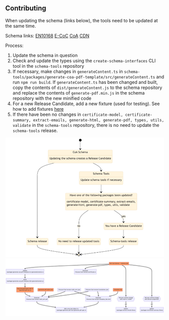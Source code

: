 <!-- [[toc]] -->

## Contributing

When updating the schema (links below), the tools need to be updated at the same time.

Schema links:
[EN10168](https://github.com/thematerials-network/EN10168-schemas)
[E-CoC](https://github.com/thematerials-network/E-CoC-schemas)
[CoA](https://github.com/thematerials-network/CoA-schemas)
[CDN](https://github.com/thematerials-network/CDN-schemas)

Process:

1. Update the schema in question
2. Check and update the types using the `create-schema-interfaces` CLI tool in the `schema-tools` repository
3. If necessary, make changes in `generateContent.ts` in `schema-tools/packages/generate-coa-pdf-template/src/generateContent.ts` and run `npm run build`.
   If `generateContent.ts` has been changed and built, copy the contents of `dist/generateContent.js` to the schema repository and replace the contents of `generate-pdf.min.js` in the schema repository with the new minified code
4. For a new Release Candidate, add a new fixture (used for testing). See how to add fixtures [here](https://github.com/s1seven/schema-tools#fixtures)
5. If there have been no changes in `certificate-model, certificate-summary, extract-emails, generate-html, generate-pdf, types, utils, validate` in the `schema-tools` repository, there is no need to update the `schema-tools` release.

![Release state diagram](./release-state.png)
![Release flow diagram](./release-flow.png)
